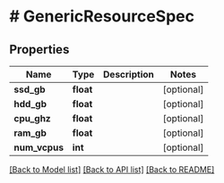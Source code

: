 # # GenericResourceSpec

## Properties

Name | Type | Description | Notes
------------ | ------------- | ------------- | -------------
**ssd_gb** | **float** |  | [optional]
**hdd_gb** | **float** |  | [optional]
**cpu_ghz** | **float** |  | [optional]
**ram_gb** | **float** |  | [optional]
**num_vcpus** | **int** |  | [optional]

[[Back to Model list]](../../README.md#models) [[Back to API list]](../../README.md#endpoints) [[Back to README]](../../README.md)

